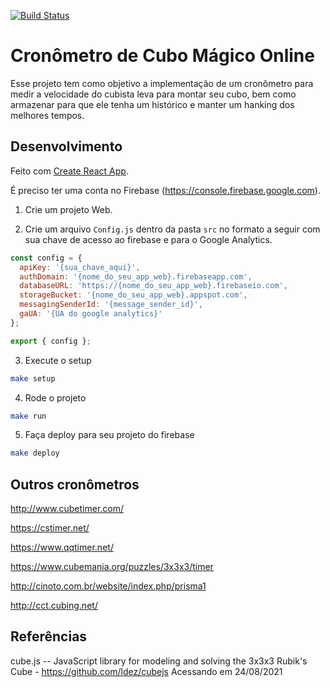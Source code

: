 [![Build Status](https://travis-ci.org/emilianoeloi/cronometro-cubomagico.svg?branch=master)](https://travis-ci.org/emilianoeloi/cronometro-cubomagico)

# Cronômetro de Cubo Mágico Online

Esse projeto tem como objetivo a implementação de um cronômetro para medir a velocidade do cubista leva para montar seu cubo, bem como armazenar para que ele tenha um histórico e manter um hanking dos melhores tempos.

## Desenvolvimento

Feito com [Create React App](https://github.com/facebookincubator/create-react-app).

É preciso ter uma conta no Firebase (https://console.firebase.google.com).

1) Crie um projeto Web.

2) Crie um arquivo `Config.js` dentro da pasta `src` no formato a seguir com sua chave de acesso ao firebase e para o Google Analytics.
```javascript
const config = {
  apiKey: '{sua_chave_aqui}',
  authDomain: '{nome_do_seu_app_web}.firebaseapp.com',
  databaseURL: 'https://{nome_do_seu_app_web}.firebaseio.com',
  storageBucket: '{nome_do_seu_app_web}.appspot.com',
  messagingSenderId: '{message_sender_id}',
  gaUA: '{UA do google analytics}'
};

export { config };
```

3) Execute o setup

```bash
make setup
```

4) Rode o projeto

```bash
make run
```

5) Faça deploy para seu projeto do firebase

```bash
make deploy
```

## Outros cronômetros

http://www.cubetimer.com/

https://cstimer.net/

https://www.qqtimer.net/

https://www.cubemania.org/puzzles/3x3x3/timer

http://cinoto.com.br/website/index.php/prisma1

http://cct.cubing.net/

## Referências

cube.js -- JavaScript library for modeling and solving the 3x3x3 Rubik's Cube - https://github.com/ldez/cubejs Acessando em 24/08/2021
